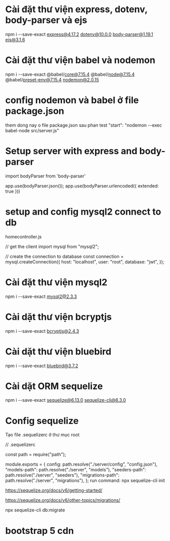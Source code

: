 # Cài đặt thư viện express, dotenv, body-parser và ejs
npm i --save-exact express@4.17.2 dotenv@10.0.0 body-parser@1.19.1 ejs@3.1.6 

# Cài đặt thư viện babel và nodemon
npm i --save-exact @babel/core@7.15.4 @babel/node@7.15.4 @babel/preset-env@7.15.4 nodemon@2.0.15

# config nodemon và babel ở file package.json
them dong nay o file package.json sau phan test
"start": "nodemon --exec babel-node src/server.js"

# Setup server with express and body-parser
import bodyParser from 'body-parser'

app.use(bodyParser.json());
app.use(bodyParser.urlencoded({ extended: true }))

# setup and config mysql2 connect to db
homecontroller.js

// get the client
import mysql from "mysql2";

// create the connection to database
const connection = mysql.createConnection({
  host: "localhost",
  user: "root",
  database: "jwt",
});

# Cài đặt thư viện mysql2
npm i --save-exact mysql2@2.3.3

# Cài dặt thư viện bcryptjs
npm i --save-exact bcryptjs@2.4.3

# Cài dặt thư viện bluebird
npm i --save-exact bluebird@3.7.2

# Cài dặt ORM sequelize
npm i --save-exact sequelize@6.13.0 sequelize-cli@6.3.0


# Config sequelize
 Tạo file .sequelizerc ở thư mục root

 // .sequelizerc

const path = require("path");

module.exports = {
  config: path.resolve("./server/config", "config.json"),
  "models-path": path.resolve("./server", "models"),
  "seeders-path": path.resolve("./server", "seeders"),
  "migrations-path": path.resolve("./server", "migrations"),
};
 run command: npx sequelize-cli init

 https://sequelize.org/docs/v6/getting-started/

 https://sequelize.org/docs/v6/other-topics/migrations/


 npx sequelize-cli db:migrate

# bootstrap 5 cdn 
<!-- Latest compiled and minified CSS -->
<link href="https://cdn.jsdelivr.net/npm/bootstrap@5.3.1/dist/css/bootstrap.min.css" rel="stylesheet">

<!-- Latest compiled JavaScript -->
<script src="https://cdn.jsdelivr.net/npm/bootstrap@5.3.1/dist/js/bootstrap.bundle.min.js"></script>
